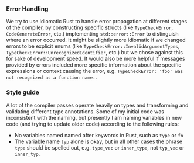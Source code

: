 ### Error Handling
We try to use idiomatic Rust to handle error propagation at different stages of the compiler, by constructing specific structs (like `TypeCheckError`, `CodeGenerateError`, etc.) implementing `std::error::Error` to distinguish where an error occurred.
It might be slightly more idiomatic if we changed errors to be explicit enums (like `TypeCheckError::InvalidArgumentTypes`, `TypeCheckError::UnrecognizedIdentifier`, etc.) but we chose against this for sake of development speed.
It would also be more helpful if messages provided by errors included more specific information about the specific expressions or context causing the error, e.g. `TypeCheckError: 'foo' was not recognized as a function name.`. 

### Style guide

A lot of the compiler passes operate heavily on types and transforming and validating different type annotations.
Some of my initial code was inconsistent with the naming, but presently I am naming variables in new code (and trying to update older code) according to the following rules:
- No variables named named after keywords in Rust, such as `type` or `fn`
- The variable name `typ` alone is okay, but in all other cases the phrase `type` should be spelled out, e.g. `type_vec` or `inner_type`, not `typ_vec` or `inner_typ`.

